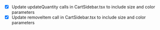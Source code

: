 - [x] Update updateQuantity calls in CartSidebar.tsx to include size and color parameters
- [x] Update removeItem call in CartSidebar.tsx to include size and color parameters
